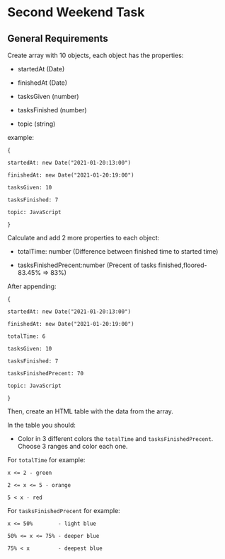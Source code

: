 # Second Weekend Task

## General Requirements

Create array with 10 objects, each object has the properties:

- startedAt (Date)

- finishedAt (Date)

<!-- - totalTime (number) -->

- tasksGiven (number)

- tasksFinished (number)

<!-- - tasksFinishedPrecent (number, floored- 83.45% => 83%) -->

- topic (string)

example:

    {

    startedAt: new Date("2021-01-20:13:00")

    finishedAt: new Date("2021-01-20:19:00")

    tasksGiven: 10

    tasksFinished: 7

    topic: JavaScript

    }

Calculate and add 2 more properties to each object:

- totalTime: number (Difference between finished time to started time)

- tasksFinishedPrecent:number (Precent of tasks finished,floored- 83.45% => 83%)

After appending:

    {

    startedAt: new Date("2021-01-20:13:00")

    finishedAt: new Date("2021-01-20:19:00")

    totalTime: 6

    tasksGiven: 10

    tasksFinished: 7

    tasksFinishedPrecent: 70

    topic: JavaScript

    }

Then, create an HTML table with the data from the array.

In the table you should:

- Color in 3 different colors the `totalTime` and `tasksFinishedPrecent`. Choose 3 ranges and color each one.

For `totalTime` for example:

    x <= 2 - green

    2 <= x <= 5 - orange

    5 < x - red

For `tasksFinishedPrecent` for example:

    x <= 50%        - light blue

    50% <= x <= 75% - deeper blue

    75% < x         - deepest blue
